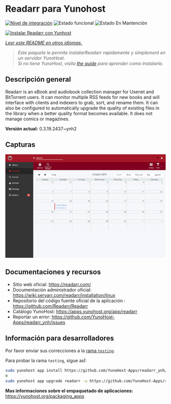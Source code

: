 <!--
Este archivo README esta generado automaticamente<https://github.com/YunoHost/apps/tree/master/tools/readme_generator>
No se debe editar a mano.
-->

# Readarr para Yunohost

[![Nivel de integración](https://dash.yunohost.org/integration/readarr.svg)](https://ci-apps.yunohost.org/ci/apps/readarr/) ![Estado funcional](https://ci-apps.yunohost.org/ci/badges/readarr.status.svg) ![Estado En Mantención](https://ci-apps.yunohost.org/ci/badges/readarr.maintain.svg)

[![Instalar Readarr con Yunhost](https://install-app.yunohost.org/install-with-yunohost.svg)](https://install-app.yunohost.org/?app=readarr)

*[Leer este README en otros idiomas.](./ALL_README.md)*

> *Este paquete le permite instalarReadarr rapidamente y simplement en un servidor YunoHost.*  
> *Si no tiene YunoHost, visita [the guide](https://yunohost.org/install) para aprender como instalarla.*

## Descripción general

Readarr is an eBook and audiobook collection manager for Usenet and BitTorrent users. It can monitor multiple RSS feeds for new books and will interface with clients and indexers to grab, sort, and rename them. It can also be configured to automatically upgrade the quality of existing files in the library when a better quality format becomes available. It does not manage comics or magazines.

**Versión actual:** 0.3.19.2437~ynh2

## Capturas

![Captura de Readarr](./doc/screenshots/calendar.png)

## Documentaciones y recursos

- Sitio web oficial: <https://readarr.com/>
- Documentación administrador oficial: <https://wiki.servarr.com/readarr/installation/linux>
- Repositorio del código fuente oficial de la aplicación : <https://github.com/Readarr/Readarr>
- Catálogo YunoHost: <https://apps.yunohost.org/app/readarr>
- Reportar un error: <https://github.com/YunoHost-Apps/readarr_ynh/issues>

## Información para desarrolladores

Por favor enviar sus correcciones a la [rama `testing`](https://github.com/YunoHost-Apps/readarr_ynh/tree/testing).

Para probar la rama `testing`, sigue asÍ:

```bash
sudo yunohost app install https://github.com/YunoHost-Apps/readarr_ynh/tree/testing --debug
o
sudo yunohost app upgrade readarr -u https://github.com/YunoHost-Apps/readarr_ynh/tree/testing --debug
```

**Mas informaciones sobre el empaquetado de aplicaciones:** <https://yunohost.org/packaging_apps>
